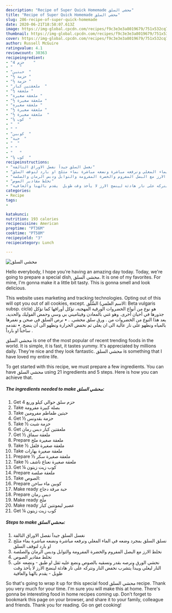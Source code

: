 ```yaml
---
description: "Recipe of Super Quick Homemade محشي السلق"
title: "Recipe of Super Quick Homemade محشي السلق"
slug: 286-recipe-of-super-quick-homemade
date: 2020-06-21T18:58:07.613Z
image: https://img-global.cpcdn.com/recipes/f9c3e3e3a8019679/751x532cq70/الصورة-الرئيسية-لوصفةمحشي-السلق.jpg
thumbnail: https://img-global.cpcdn.com/recipes/f9c3e3e3a8019679/751x532cq70/الصورة-الرئيسية-لوصفةمحشي-السلق.jpg
cover: https://img-global.cpcdn.com/recipes/f9c3e3e3a8019679/751x532cq70/الصورة-الرئيسية-لوصفةمحشي-السلق.jpg
author: Russell McGuire
ratingvalue: 4.1
reviewcount: 30363
recipeingredient:
- "4 حزم    "
- "   "
- "حبتين  "
- "½ حزمة "
- "½ حزمة "
- "ملعقتين كبار  "
- "½ ملعقة "
- "ملعقة صغيرة "
- "½ ملعقة صغيرة "
- "ملعقة صغيرة "
- "½ ملعقة صغيرة "
- "½ ملعقة صغيرة  "
- "¼ كوب  "
- "  "
- " "
- "كوبين  "
- "حبة  "
- "  "
- " "
- "   "
- "¼ كوب  "
recipeinstructions:
- "نغسل السلق جيدآ نفصل الاوراق التالفة"
- "نسلق السلق بمجرد وضعه في الماء المغلي ونرفعه مباشرة ونضعه مباشرة بماء مثلج او بارد لنوقف السلق"
- "نخلط الارز مع البصل المفروم والخضرة المفرومة والتوابل ودبس الرمان والصلصة"
- "نخلط مقادير الصوص"
- "نحشي الورق ونرصه بقدر ونسقيه بالصوص ونضع عليه ثقل او طبق ونضعه على النار ليغلي ويبدأ يتشرب نخفض النار ونتركه على نار هادئة لينضج الارز لا يأخذ وقت طويل  يقدم بالهنا والعافية"
categories:
- Recipe
tags:
- 

katakunci:  
nutrition: 193 calories
recipecuisine: American
preptime: "PT36M"
cooktime: "PT58M"
recipeyield: "3"
recipecategory: Lunch

---
```



![محشي السلق](https://img-global.cpcdn.com/recipes/f9c3e3e3a8019679/751x532cq70/الصورة-الرئيسية-لوصفةمحشي-السلق.jpg)

Hello everybody, I hope you're having an amazing day today. Today, we're going to prepare a special dish, محشي السلق. It is one of my favorites. For mine, I'm gonna make it a little bit tasty. This is gonna smell and look delicious.

This website uses marketing and tracking technologies. Opting out of this will opt you out of all cookies, except. السِّلْق (الاسم العلمي: Beta vulgaris subsp. cicla) هو نوع من أنواع الخضروات الورقية المهجنة، تؤكل أوراقها كما تؤكل جذورها في أحيان أخرى. وهو غني بالمعادن وفيتاميني بي وسي وحمض الفوليك والحديد. يعد هذا النوع من الخضروات من . ورق سلق محشي. . • نرص السلق في صحن و نغمرها بالمياه ونطهو على نار عالية الى ان يغلي ثم نخفض الحرارة ونطهو الى أن ينضج. • نقدمه ساخناً او بارداً .

محشي السلق is one of the most popular of recent trending foods in the world. It is simple, it is fast, it tastes yummy. It's appreciated by millions daily. They're nice and they look fantastic. محشي السلق is something that I have loved my entire life.


To get started with this recipe, we must prepare a few ingredients. You can have محشي السلق using 21 ingredients and 5 steps. Here is how you can achieve that.

<!--inarticleads1-->

##### The ingredients needed to make محشي السلق:

1. Get 4 حزم سلق حوالي كيلو وربع
1. Take  بصلة كبيرة مفرومة
1. Take حبتين طماطم مفرومين
1. Get ½ حزمة بقدونس
1. Take ½ حزمة شبت
1. Get ملعقتين كبار دبس رمان
1. Get ½ ملعقة سماق
1. Prepare ملعقة صغيرة ملح
1. Take ½ ملعقة صغيرة فلفل
1. Take ملعقة صغيرة بهارات
1. Prepare ½ ملعقة صغيرة سكر
1. Take ½ ملعقة صغيرة نعناع ناشف
1. Get ¼ كوب زيت زيتون
1. Prepare  ملعقة صلصة
1. Take  الصوص:
1. Prepare كوبين ماء ساخن
1. Make ready حبة مرقة دجاج
1. Prepare  دبس رمان
1. Make ready  ملح
1. Make ready  عصير ليمونتين كبار
1. Get ¼ كوب زيت زيتون




<!--inarticleads2-->

##### Steps to make محشي السلق:

1. نغسل السلق جيدآ نفصل الاوراق التالفة
1. نسلق السلق بمجرد وضعه في الماء المغلي ونرفعه مباشرة ونضعه مباشرة بماء مثلج او بارد لنوقف السلق
1. نخلط الارز مع البصل المفروم والخضرة المفرومة والتوابل ودبس الرمان والصلصة
1. نخلط مقادير الصوص
1. نحشي الورق ونرصه بقدر ونسقيه بالصوص ونضع عليه ثقل او طبق - ونضعه على النار ليغلي ويبدأ يتشرب نخفض النار ونتركه على نار هادئة لينضج الارز لا يأخذ وقت طويل  - يقدم بالهنا والعافية




So that's going to wrap it up for this special food محشي السلق recipe. Thank you very much for your time. I'm sure you will make this at home. There's gonna be interesting food in home recipes coming up. Don't forget to bookmark this page on your browser, and share it to your family, colleague and friends. Thank you for reading. Go on get cooking!
